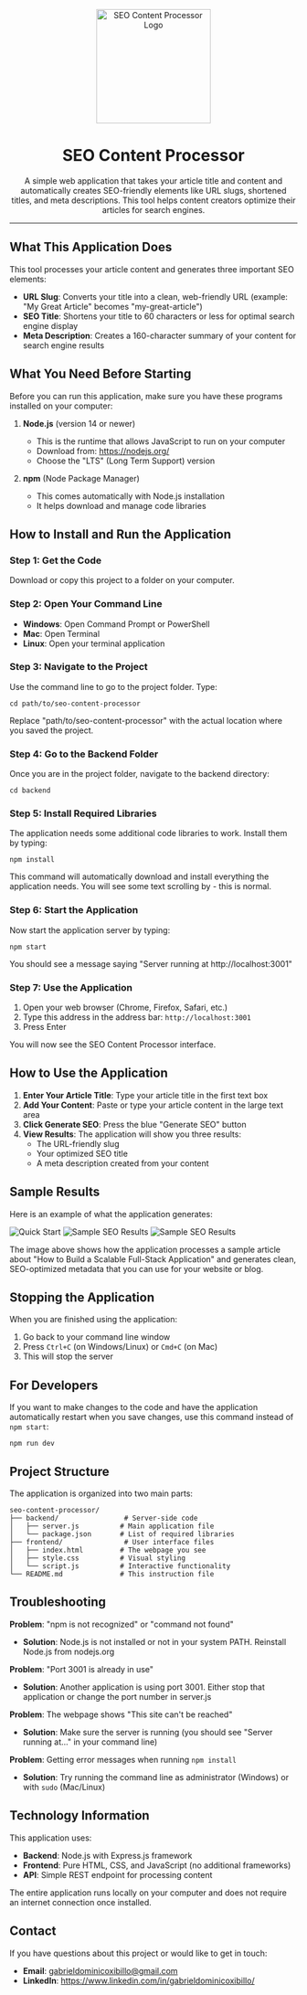 <p align="center">
  <img src="/frontend/images/favicon.webp" alt="SEO Content Processor Logo" width="200" height="200">
</p>

<h1 align="center">SEO Content Processor</h1>

<p align="center">
A simple web application that takes your article title and content and automatically creates SEO-friendly elements like URL slugs, shortened titles, and meta descriptions. This tool helps content creators optimize their articles for search engines.
</p>

<hr>

## What This Application Does

This tool processes your article content and generates three important SEO elements:

- **URL Slug**: Converts your title into a clean, web-friendly URL (example: "My Great Article" becomes "my-great-article")
- **SEO Title**: Shortens your title to 60 characters or less for optimal search engine display
- **Meta Description**: Creates a 160-character summary of your content for search engine results

## What You Need Before Starting

Before you can run this application, make sure you have these programs installed on your computer:

1. **Node.js** (version 14 or newer)
   - This is the runtime that allows JavaScript to run on your computer
   - Download from: https://nodejs.org/
   - Choose the "LTS" (Long Term Support) version

2. **npm** (Node Package Manager)
   - This comes automatically with Node.js installation
   - It helps download and manage code libraries

## How to Install and Run the Application

### Step 1: Get the Code
Download or copy this project to a folder on your computer.

### Step 2: Open Your Command Line
- **Windows**: Open Command Prompt or PowerShell
- **Mac**: Open Terminal
- **Linux**: Open your terminal application

### Step 3: Navigate to the Project
Use the command line to go to the project folder. Type:
```
cd path/to/seo-content-processor
```
Replace "path/to/seo-content-processor" with the actual location where you saved the project.

### Step 4: Go to the Backend Folder
Once you are in the project folder, navigate to the backend directory:
```
cd backend
```

### Step 5: Install Required Libraries
The application needs some additional code libraries to work. Install them by typing:
```
npm install
```
This command will automatically download and install everything the application needs. You will see some text scrolling by - this is normal.

### Step 6: Start the Application
Now start the application server by typing:
```
npm start
```
You should see a message saying "Server running at http://localhost:3001"

### Step 7: Use the Application
1. Open your web browser (Chrome, Firefox, Safari, etc.)
2. Type this address in the address bar: `http://localhost:3001`
3. Press Enter

You will now see the SEO Content Processor interface.

## How to Use the Application

1. **Enter Your Article Title**: Type your article title in the first text box
2. **Add Your Content**: Paste or type your article content in the large text area
3. **Click Generate SEO**: Press the blue "Generate SEO" button
4. **View Results**: The application will show you three results:
   - The URL-friendly slug
   - Your optimized SEO title
   - A meta description created from your content

## Sample Results

Here is an example of what the application generates:

![Quick Start](/frontend/images/quick-start.webp)
![Sample SEO Results](/frontend/images/results-example1.webp)
![Sample SEO Results](/frontend/images/results-example2.webp)

The image above shows how the application processes a sample article about "How to Build a Scalable Full-Stack Application" and generates clean, SEO-optimized metadata that you can use for your website or blog.

## Stopping the Application

When you are finished using the application:
1. Go back to your command line window
2. Press `Ctrl+C` (on Windows/Linux) or `Cmd+C` (on Mac)
3. This will stop the server

## For Developers

If you want to make changes to the code and have the application automatically restart when you save changes, use this command instead of `npm start`:
```
npm run dev
```

## Project Structure

The application is organized into two main parts:

```
seo-content-processor/
├── backend/                # Server-side code
│   ├── server.js          # Main application file
│   └── package.json       # List of required libraries
├── frontend/               # User interface files
│   ├── index.html         # The webpage you see
│   ├── style.css          # Visual styling
│   └── script.js          # Interactive functionality
└── README.md              # This instruction file
```

## Troubleshooting

**Problem**: "npm is not recognized" or "command not found"
- **Solution**: Node.js is not installed or not in your system PATH. Reinstall Node.js from nodejs.org

**Problem**: "Port 3001 is already in use"
- **Solution**: Another application is using port 3001. Either stop that application or change the port number in server.js

**Problem**: The webpage shows "This site can't be reached"
- **Solution**: Make sure the server is running (you should see "Server running at..." in your command line)

**Problem**: Getting error messages when running `npm install`
- **Solution**: Try running the command line as administrator (Windows) or with `sudo` (Mac/Linux)

## Technology Information

This application uses:
- **Backend**: Node.js with Express.js framework
- **Frontend**: Pure HTML, CSS, and JavaScript (no additional frameworks)
- **API**: Simple REST endpoint for processing content

The entire application runs locally on your computer and does not require an internet connection once installed.

## Contact

If you have questions about this project or would like to get in touch:

- **Email**: gabrieldominicoxibillo@gmail.com
- **LinkedIn**: https://www.linkedin.com/in/gabrieldominicoxibillo/

